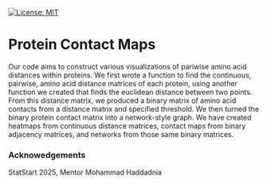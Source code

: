 [![License: MIT](https://img.shields.io/badge/License-MIT-yellow.svg)](https://opensource.org/licenses/MIT)

# Protein Contact Maps
Our code aims to construct various visualizations of pariwise amino acid distances within proteins.
We first wrote a function to find the continuous, pairwise, amino acid distance matrices of each protein, using another function we created that finds the euclidean distance between two points.
From this distance matrix, we produced a binary matrix of amino acid contacts from a distance matrix and specified threshold.
We then turned the binary protein contact matrix into a network-style graph.
We have created heatmaps from continuous distance matrices, contact maps from binary adjacency matrices, and networks from those same binary matrices. 

### Acknowedgements
StatStart 2025, Mentor Mohammad Haddadnia